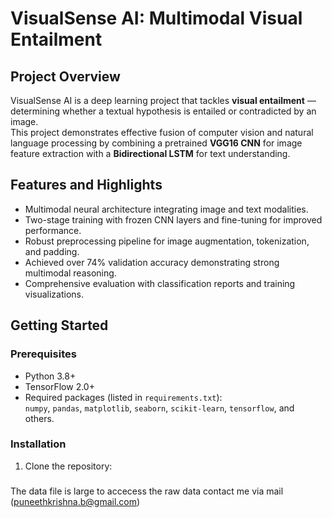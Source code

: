 # VisualSense AI: Multimodal Visual Entailment

## Project Overview
VisualSense AI is a deep learning project that tackles **visual entailment** — determining whether a textual hypothesis is entailed or contradicted by an image.  
This project demonstrates effective fusion of computer vision and natural language processing by combining a pretrained **VGG16 CNN** for image feature extraction with a **Bidirectional LSTM** for text understanding.  

## Features and Highlights
- Multimodal neural architecture integrating image and text modalities.
- Two-stage training with frozen CNN layers and fine-tuning for improved performance.
- Robust preprocessing pipeline for image augmentation, tokenization, and padding.
- Achieved over 74% validation accuracy demonstrating strong multimodal reasoning.
- Comprehensive evaluation with classification reports and training visualizations.

## Getting Started

### Prerequisites
- Python 3.8+
- TensorFlow 2.0+
- Required packages (listed in `requirements.txt`):  
  `numpy`, `pandas`, `matplotlib`, `seaborn`, `scikit-learn`, `tensorflow`, and others.

### Installation
1. Clone the repository:

###
The data file is large to accecess the raw data contact me via mail (puneethkrishna.b@gmail.com)
